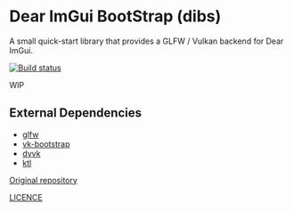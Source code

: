 # Dear ImGui BootStrap (dibs)

A small quick-start library that provides a GLFW / Vulkan backend for Dear ImGui.

[![Build status](https://ci.appveyor.com/api/projects/status/21t2pkbrjlw8ne9o/branch/main?svg=true)](https://ci.appveyor.com/project/karnkaul/dibs/branch/main)

WIP

## External Dependencies

- [glfw](https://github.com/GLFW/glfw)
- [vk-bootstrap](https://github.com/charles-lunarg/vk-bootstrap)
- [dyvk](https://github.com/karnkaul/dyvk)
- [ktl](https://github.com/karnkaul/ktl)

[Original repository](https://github.com/cpp-gamedev/dibs)

[LICENCE](LICENSE)
